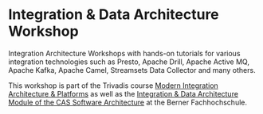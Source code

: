 # Integration & Data Architecture Workshop

Integration Architecture Workshops with hands-on tutorials for various integration technologies such as Presto, Apache Drill, Apache Active MQ, Apache Kafka, Apache Camel, Streamsets Data Collector and many others.

This workshop is part of the Trivadis course [Modern Integration Architecture & Platforms](https://www.trivadis.com/en/training/tbd) as well as the [Integration & Data Architecture Module of the CAS Software Architecture](https://www.bfh.ch/ti/de/weiterbildung/cas/software-architecture/?gclid=CjwKCAjw3azoBRAXEiwA-_64OlkKP94Wu9nZO06I72RaeogiFGPCCt-mgb1rXI_o6gwflez1qNAO-xoCJ4kQAvD_BwE&gclsrc=aw.ds) at the Berner Fachhochschule.